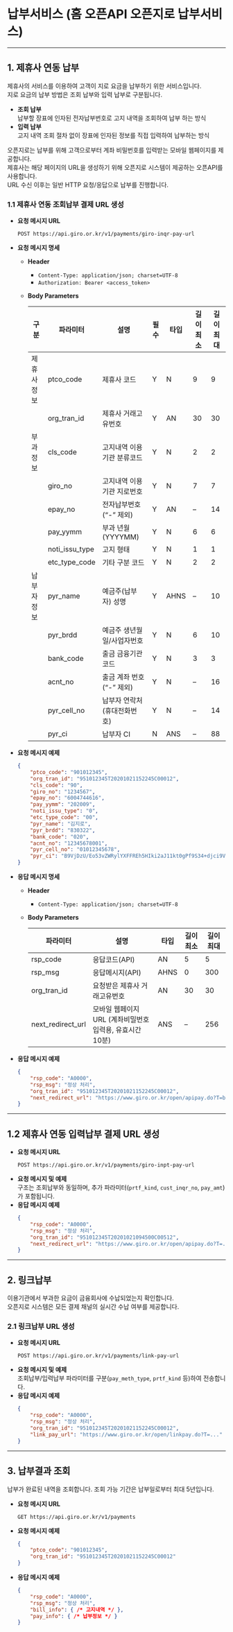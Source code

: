 
# 납부서비스 (홈 오픈API 오픈지로 납부서비스)

---

## 1. 제휴사 연동 납부  
제휴사의 서비스를 이용하여 고객이 지로 요금을 납부하기 위한 서비스입니다.  
지로 요금의 납부 방법은 조회 납부와 입력 납부로 구분됩니다.  

- **조회 납부**  
  납부할 장표에 인자된 전자납부번호로 고지 내역을 조회하여 납부 하는 방식  
- **입력 납부**  
  고지 내역 조회 절차 없이 장표에 인자된 정보를 직접 입력하여 납부하는 방식  

오픈지로는 납부를 위해 고객으로부터 계좌 비밀번호를 입력받는 모바일 웹페이지를 제공합니다.  
제휴사는 해당 페이지의 URL을 생성하기 위해 오픈지로 시스템이 제공하는 오픈API를 사용합니다.  
URL 수신 이후는 일반 HTTP 요청/응답으로 납부를 진행합니다.

### 1.1 제휴사 연동 **조회납부 결제 URL 생성**  
- **요청 메시지 URL**  
  ```http
  POST https://api.giro.or.kr/v1/payments/giro-inqr-pay-url
  ```  
- **요청 메시지 명세**  
  - **Header**
    - `Content-Type: application/json; charset=UTF-8`
    - `Authorization: Bearer <access_token>`

  - **Body Parameters**

    | 구분       | 파라미터       | 설명                                                         | 필수 | 타입  | 길이 최소 | 길이 최대 |
    |------------|----------------|-------------------------------------------------------------|------|-------|----------|----------|
    | 제휴사정보 | ptco_code      | 제휴사 코드                                                  | Y    | N     | 9        | 9        |
    |            | org_tran_id    | 제휴사 거래고유번호                                          | Y    | AN    | 30       | 30       |
    | 부과정보   | cls_code       | 고지내역 이용기관 분류코드                                   | Y    | N     | 2        | 2        |
    |            | giro_no        | 고지내역 이용기관 지로번호                                   | Y    | N     | 7        | 7        |
    |            | epay_no        | 전자납부번호 (“-” 제외)                                     | Y    | AN    | –        | 14       |
    |            | pay_yymm       | 부과 년월 (YYYYMM)                                           | Y    | N     | 6        | 6        |
    |            | noti_issu_type | 고지 형태                                                   | Y    | N     | 1        | 1        |
    |            | etc_type_code  | 기타 구분 코드                                              | Y    | N     | 2        | 2        |
    | 납부자정보 | pyr_name       | 예금주(납부자) 성명                                          | Y    | AHNS  | –        | 10       |
    |            | pyr_brdd       | 예금주 생년월일/사업자번호                                   | Y    | N     | 6        | 10       |
    |            | bank_code      | 출금 금융기관 코드                                          | Y    | N     | 3        | 3        |
    |            | acnt_no        | 출금 계좌 번호 (“-” 제외)                                   | Y    | N     | –        | 16       |
    |            | pyr_cell_no    | 납부자 연락처 (휴대전화번호)                                | Y    | N     | –        | 14       |
    |            | pyr_ci         | 납부자 CI                                                   | N    | ANS   | –        | 88       |

- **요청 메시지 예제**  
  ```json
  {
      "ptco_code": "901012345",
      "org_tran_id": "951012345T20201021152245C00012",
      "cls_code": "90",
      "giro_no": "1234567",
      "epay_no": "6004744616",
      "pay_yymm": "202009",
      "noti_issu_type": "0",
      "etc_type_code": "00",
      "pyr_name": "김지로",
      "pyr_brdd": "830322",
      "bank_code": "020",
      "acnt_no": "12345678001",
      "pyr_cell_no": "01012345678",
      "pyr_ci": "B9VjDzU/Eo53vZWRylYXFFREh5HIki2aJ11kt0gPf9S34+djci9VH4hPV0TxBXlSFCqVZfdcgdcrkvySRo20Dw=="
  }
  ```

- **응답 메시지 명세**  
  - **Header**
    - `Content-Type: application/json; charset=UTF-8`

  - **Body Parameters**

    | 파라미터         | 설명                                                      | 타입 | 길이 최소 | 길이 최대 |
    |------------------|-----------------------------------------------------------|------|----------|----------|
    | rsp_code         | 응답코드(API)                                             | AN   | 5        | 5        |
    | rsp_msg          | 응답메시지(API)                                           | AHNS | 0        | 300      |
    | org_tran_id      | 요청받은 제휴사 거래고유번호                              | AN   | 30       | 30       |
    | next_redirect_url| 모바일 웹페이지 URL (계좌비밀번호 입력용, 유효시간 10분)     | ANS  | –        | 256      |

- **응답 메시지 예제**  
  ```json
  {
      "rsp_code": "A0000",
      "rsp_msg": "정상 처리",
      "org_tran_id": "951012345T20201021152245C00012",
      "next_redirect_url": "https://www.giro.or.kr/open/apipay.do?T=bad3ca116631ec2415b99a95ecd7545d"
  }
  ```

---

## 1.2 제휴사 연동 **입력납부 결제 URL 생성**  
- **요청 메시지 URL**  
  ```http
  POST https://api.giro.or.kr/v1/payments/giro-inpt-pay-url
  ```
- **요청 메시지 및 예제**  
  구조는 조회납부와 동일하며, 추가 파라미터(`prtf_kind`, `cust_inqr_no`, `pay_amt`)가 포함됩니다.  
- **응답 메시지 예제**  
  ```json
  {
      "rsp_code": "A0000",
      "rsp_msg": "정상 처리",
      "org_tran_id": "951012345T20201021094500C00512",
      "next_redirect_url": "https://www.giro.or.kr/open/apipay.do?T=..."
  }
  ```

---

## 2. 링크납부  
이용기관에서 부과한 요금이 금융회사에 수납되었는지 확인합니다.  
오픈지로 시스템은 모든 결제 채널의 실시간 수납 여부를 제공합니다.

### 2.1 링크납부 URL 생성  
- **요청 메시지 URL**  
  ```http
  POST https://api.giro.or.kr/v1/payments/link-pay-url
  ```
- **요청 메시지 및 예제**  
  조회납부/입력납부 파라미터를 구분(`pay_meth_type`, `prtf_kind` 등)하여 전송합니다.  
- **응답 메시지 예제**  
  ```json
  {
      "rsp_code": "A0000",
      "rsp_msg": "정상 처리",
      "org_tran_id": "951012345T20201021152245C00012",
      "link_pay_url": "https://www.giro.or.kr/open/linkpay.do?T=..."
  }
  ```

---

## 3. 납부결과 조회  
납부가 완료된 내역을 조회합니다. 조회 가능 기간은 납부일로부터 최대 5년입니다.

- **요청 메시지 URL**  
  ```http
  GET https://api.giro.or.kr/v1/payments
  ```
- **요청 메시지 예제**  
  ```json
  {
      "ptco_code": "901012345",
      "org_tran_id": "951012345T20201021152245C00012"
  }
  ```
- **응답 메시지 예제**  
  ```json
  {
      "rsp_code": "A0000",
      "rsp_msg": "정상 처리",
      "bill_info": { /* 고지내역 */ },
      "pay_info": { /* 납부정보 */ }
  }
  ```
